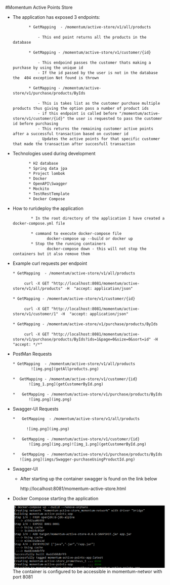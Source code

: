 #Momentum Active Points Store
  
   * The application has exposed 3 endpoints:
     
                * GetMapping  - /momentum/active-store/v1/all/products
     
                    - This end point returns all the products in the database 
     
                * GetMapping - /momentum/active-store/v1/customer/{id} 
     
                    - This endpoind passes the customer thats making a purchase by using the unique id
                    - If the id passed by the user is not in the database the  404 exception Not found is thrown
                
                * GetMapping - /momentum/active-store/v1/purchase/products/ByIds
     
                    - This is takes list as the customer purchase multiple products thus giving the option pass a number of product ids
                    - if this endpoint is called before "/momentum/active-store/v1/customer/{id}" the user is requested to pass the customer id before purchasing
                    - This returns the remaining customer active points after a successful transaction based on customer id
                    _ Updates the active points for that specific customer that made the transaction after succesfull transaction 
                    

   * Technologies used during development
     
                * H2 database
                * Spring data jpa
                * Project lombok
                * Docker
                * OpenAPI\Swagger
                * Mockito
                * TestRestTemplate
                * Docker Compose
       
   * How to run\deploy the application
            
                 * In the root directory of the application I have created a docker-compose.yml file
                 
                 * command to execute docker-compose file
                        docker-compose up --build or docker up
                 * Stop the the running containers
                        docker-compose down - this will not stop the containers but it also remove them
   
   * Example curl requests per endpoint
     
         * GetMapping  - /momentum/active-store/v1/all/products 
     
              curl -X GET "http://localhost:8081/momentum/active-store/v1/all/products" -H  "accept: application/json"
         
         * GetMapping - /momentum/active-store/v1/customer/{id}
            
              curl -X GET "http://localhost:8081/momentum/active-store/v1/customer/1" -H  "accept: application/json"
          
         * GetMapping - /momentum/active-store/v1/purchase/products/ByIds
         
              curl -X GET "http://localhost:8081/momentum/active-store/v1/purchase/products/ByIds?ids=1&page=0&size=0&sort=id" -H  "accept: */*"
   
   * PostMan Requests
     
         * GetMapping  - /momentum/active-store/v1/all/products
                 ![img.png](getAllproducts.png)
    
         *  GetMapping - /momentum/active-store/v1/customer/{id}
                ![img_1.png](getCustomerById.png) 
    
         *   GetMapping - /momentum/active-store/v1/purchase/products/ByIds
                ![img.png](img.png)

   * Swagger-UI Requests
     
         *   GetMapping  - /momentum/active-store/v1/all/products
     
               ![img.png](img.png)
    
         *   GetMapping - /momentum/active-store/v1/customer/{id}
                ![img.png](img.png)![img_1.png](getCustomerById.png) 

         *   GetMapping - /momentum/active-store/v1/purchase/products/ByIds
            ![img.png](imgs/Swagger-purchaseUsingProductId.png)

   *  Swagger-UI  
        
        * After starting up the container swagger is found on the link below
       
           http://localhost:8081/momentum-active-store.html
          
   * Docker Compose starting the application
    
       ![img.png](imgs/DockerComposeStartingApplication.png)
        The container is configured to be accessible in momentum-networ with port 8081
